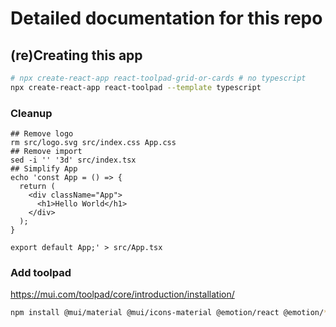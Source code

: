 # Detailed documentation for this repo

## (re)Creating this app

```sh
# npx create-react-app react-toolpad-grid-or-cards # no typescript
npx create-react-app react-toolpad --template typescript
```

### Cleanup
```
## Remove logo
rm src/logo.svg src/index.css App.css
## Remove import
sed -i '' '3d' src/index.tsx
## Simplify App
echo 'const App = () => {
  return (
    <div className="App">
      <h1>Hello World</h1>
    </div>
  );
}

export default App;' > src/App.tsx
```


### Add toolpad

https://mui.com/toolpad/core/introduction/installation/

```sh
npm install @mui/material @mui/icons-material @emotion/react @emotion/**styled**
```

